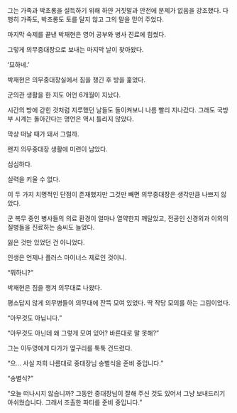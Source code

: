 그는 가족과 박초롱을 설득하기 위해 하얀 거짓말과 안전에 문제가 없음을 강조했다. 다행히 가족도, 박초롱도 토를 달지 않고 그의 말을 믿어 주었다.

마지막 숙제를 끝낸 박재현은 영어 공부와 병사 진료에 힘썼다.

그렇게 의무중대장으로 보내는 마지막 날이 찾아왔다.

‘묘하네.’

박재현은 의무중대장실에서 짐을 챙긴 후 방을 훑었다.

군의관 생활을 한 지도 어언 6개월이 지났다.

시간의 방에 갇힌 것처럼 지루했던 날들도 돌이켜보니 나름 빨리 지나갔다. 그래도 국방부 시계는 돌아간다는 명언은 역시 틀리지 않았다.

막상 떠날 때가 돼서 그럴까.

왠지 의무중대장 생활에 미련이 남았다.

심심하다.

실력을 키울 수 없다.

이 두 가지 치명적인 단점이 존재했지만 그것만 빼면 의무중대장은 생각만큼 나쁘지 않았다.

군 복무 중인 병사들의 의료 환경이 얼마나 열약한지 깨달았고, 전공인 신경외과 이외의 질병들을 진료하는 솜씨도 늘었다.

잃은 것만 있었던 건 아니었다.

인생은 언제나 플러스 마이너스 제로인 것이니.

“뭐하니?”

박재현은 짐을 챙겨 의무대로 나왔다.

평소답지 않게 의무병들이 의무대에 잔뜩 모여 있었다. 딱 작당 모의를 하는 그림이었다.

“아무것도 아닙니다.”

“아무것도 아닌데 왜 그렇게 모여 있어? 바른대로 말 못해?”

그는 이두영에게 다가가 옆구리를 툭툭 건드렸다.

“으… 사실 저희 나름대로 중대장님 송별식을 준비 중입니다.”

“송별식?”

“오늘 떠나시지 않습니까? 그동안 중대장님이 잘해 주신 것도 있어서 그냥 보내드리기 아쉬웠습니다. 그래서 조촐한 파티를 준비 중입니다.”
